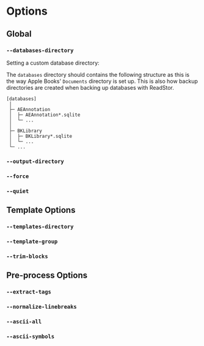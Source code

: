 # Options

## Global

### `--databases-directory`

Setting a custom database directory:

The `databases` directory should contains the following structure as this is the
way Apple Books' `Documents` directory is set up. This is also how backup
directories are created when backing up databases with ReadStor.

```plaintext
[databases]
 │
 ├─ AEAnnotation
 │  ├─ AEAnnotation*.sqlite
 │  └─ ...
 │
 ├─ BKLibrary
 │  ├─ BKLibrary*.sqlite
 │  └─ ...
 └─ ...
```

### `--output-directory`

### `--force`

### `--quiet`

## Template Options

### `--templates-directory`

### `--template-group`

### `--trim-blocks`

## Pre-process Options

### `--extract-tags`

### `--normalize-linebreaks`

### `--ascii-all`

### `--ascii-symbols`

<!-- [Daring Fireball - SmartyPants](https://daringfireball.net/projects/smartypants/) -->
<!-- [Python-Markdown - SmartyPants](https://python-markdown.github.io/extensions/smarty/) -->
